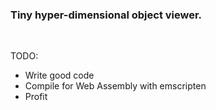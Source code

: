 
### Tiny hyper-dimensional object viewer.

&nbsp;

TODO:
* Write good code
* Compile for Web Assembly with emscripten
* Profit
